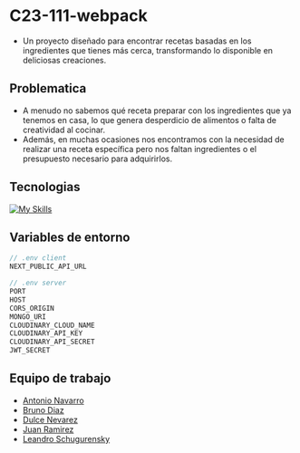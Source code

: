 # C23-111-webpack
- Un proyecto diseñado para encontrar recetas basadas en los ingredientes que tienes más cerca, transformando lo disponible en deliciosas creaciones.

## Problematica
- A menudo no sabemos qué receta preparar con los ingredientes que ya tenemos en casa, lo que genera desperdicio de alimentos o falta de creatividad al cocinar.
- Además, en muchas ocasiones nos encontramos con la necesidad de realizar una receta específica pero nos faltan ingredientes o el presupuesto necesario para adquirirlos.

## Tecnologias
[![My Skills](https://skillicons.dev/icons?i=typescript,nextjs,mui,nodejs,expressjs,postman,mongodb&perline=7)](https://skillicons.dev)

## Variables de entorno
```ts
// .env client
NEXT_PUBLIC_API_URL
```
```ts
// .env server
PORT
HOST
CORS_ORIGIN
MONGO_URI
CLOUDINARY_CLOUD_NAME
CLOUDINARY_API_KEY
CLOUDINARY_API_SECRET
JWT_SECRET
```

## Equipo de trabajo
- [Antonio Navarro](https://www.linkedin.com/in/antonio-navarro-b16303164/)
- [Bruno Diaz](https://www.linkedin.com/in/brunoleandrodiaz/)
- [Dulce Nevarez](https://www.linkedin.com/in/dulce-nevarez-castorena-396757269/)
- [Juan Ramirez](https://www.linkedin.com/in/juan-ramirez-490b84271/)
- [Leandro Schugurensky](https://www.linkedin.com/in/leanschugu/)